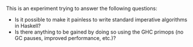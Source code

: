 This is an experiment trying to answer the following questions:
- Is it possible to make it painless to write standard imperative algorithms in
  Haskell?
- Is there anything to be gained by doing so using the GHC primops (no GC pauses,
  improved performance, etc.)? 

